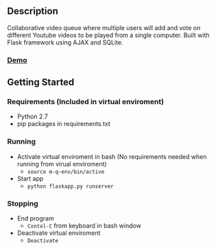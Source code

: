 ## Description

Collaborative video queue where multiple users will add and vote on different Youtube videos to be
played from a single computer. Built with Flask framework using AJAX and SQLite.

### [Demo](http://ec2-54-245-191-177.us-west-2.compute.amazonaws.com/)

## Getting Started
### Requirements (Included in virtual enviroment)
- Python 2.7
- pip packages in requirements.txt

### Running
- Activate virtual enviroment in bash (No requirements needed when running from virual enviroment)
    - `source m-q-env/bin/active`
- Start app
    - `python flaskapp.py runserver`

### Stopping
- End program
    - `Contol-C` from keyboard in bash window
- Deactivate virtual enviroment
    - `Deactivate`
